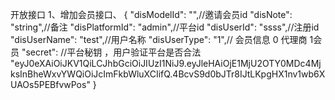 
开放接口
1、增加会员接口、
{
  "disModelId": "",//邀请会员id
  "disNote": "string",//备注
  "disPlatformId": "admin",//平台id
  "disUserId": "ssss",//注册id
  "disUserName": "test",//用户名称
  "disUserType": "1",// 会员信息 0 代理商 1会员
  "secret":  //平台秘钥 ，用户验证平台是否合法 "eyJ0eXAiOiJKV1QiLCJhbGciOiJIUzI1NiJ9.eyJleHAiOjE1MjU2OTY0MDc4MjksInBheWxvYWQiOiJcImFkbWluXCIifQ.4BcvS9d0bJTr8IJtLKpgHX1nv1wb6XUAOs5PEBfvwPos"
}